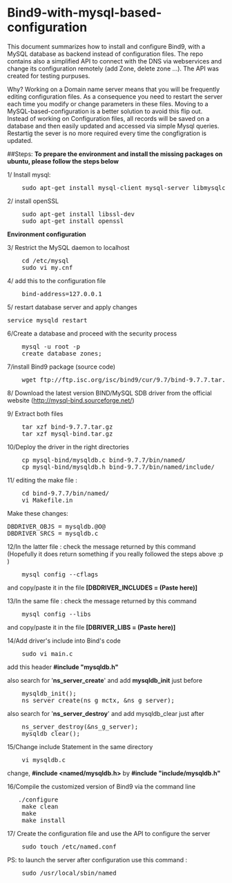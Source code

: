 Bind9-with-mysql-based-configuration
====================================

This document summarizes  how to install and configure Bind9, with a MySQL database as backend instead of configuration files. The repo contains also a simplified API to connect with the DNS via webservices and change its configuration remotely (add Zone, delete zone ...). The API was created for testing purpuses.

Why? 
Working  on a Domain name server means that you will be frequently editing configuration files. As a consequence you need to restart the server each time you modify or change parameters in these files. Moving to a MySQL-based-configuration is a better solution to avoid this flip out. Instead of working on Configuration files, all records will be saved on a database and  then easily updated and accessed via simple Mysql queries. Restartig the sever is no more required every time the congfigration is updated. 

 
##Steps:
**To prepare the environment and install the missing packages on ubuntu, please follow the steps below**

1/ Install mysql:
<pre>
	sudo apt-get install mysql-client mysql-server libmysqlclient-dev
</pre>


2/ install openSSL
<pre>
	sudo apt-get install libssl-dev
	sudo apt-get install openssl
</pre>


**Environment configuration**

3/ Restrict the MySQL daemon to localhost
<pre>
	cd /etc/mysql
	sudo vi my.cnf
</pre>

4/ add this to the configuration file 
<pre>
	bind-address=127.0.0.1
</pre>

5/ restart database server and apply changes
<pre>
service mysqld restart
</pre>

6/Create a database and proceed with the security process
<pre>
	mysql -u root -p
	create database zones;
</pre>

7/install Bind9 package (source code)
<pre>
	wget ftp://ftp.isc.org/isc/bind9/cur/9.7/bind-9.7.7.tar.gz
</pre>

8/ Download the latest version BIND/MySQL SDB driver from the official website (http://mysql-bind.sourceforge.net/)

9/ Extract both files
<pre>
	tar xzf bind-9.7.7.tar.gz
	tar xzf mysql-bind.tar.gz
</pre>



10/Deploy the driver in the right directories
<pre>
	cp mysql-bind/mysqldb.c bind-9.7.7/bin/named/
	cp mysql-bind/mysqldb.h bind-9.7.7/bin/named/include/
</pre>



11/ editing the make file :
<pre>
	cd bind-9.7.7/bin/named/
	vi Makefile.in
</pre>

Make these changes:
<pre>
DBDRIVER_OBJS = mysqldb.@O@
DBDRIVER_SRCS = mysqldb.c
</pre>

12/In the latter file :
check the message returned by this command (Hopefully it does return something if you really followed the steps above :p ) 
<pre>
	mysql_config --cflags
</pre> 
and copy/paste it in the file **[DBDRIVER_INCLUDES = (Paste here)]**

13/In the same file :
check the message returned by this command  
<pre>
	mysql_config --libs 
</pre> 
and copy/paste it in the file  **[DBRIVER_LIBS = (Paste here)]**

14/Add driver's include into Bind's code
<pre>
	sudo vi main.c
</pre>

add this header
**#include "mysqldb.h"**

also search for '**ns_server_create**' and add **mysqldb_init** just before
<pre>
	mysqldb_init();
	ns_server_create(ns_g_mctx, &ns_g_server);
</pre>


also search for '**ns_server_destroy**' and add mysqldb_clear just after
<pre>
	ns_server_destroy(&ns_g_server);
	mysqldb_clear();
</pre>

15/Change include Statement in the same directory
<pre>
	vi mysqldb.c
</pre>

change,
**#include &lt;named/mysqldb.h&gt;**
by
**#include "include/mysqldb.h"**


16/Compile the customized version of Bind9 via the command line
<pre>
   ./configure
	make clean
	make
	make install
</pre>



17/ Create the configuration file and use the API to configure the server
<pre>
	sudo touch /etc/named.conf
</pre>



PS: to launch the server after configuration use this command :
<pre>
	sudo /usr/local/sbin/named
</pre>





 



